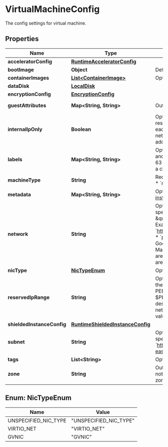 

# VirtualMachineConfig

The config settings for virtual machine.

## Properties

| Name | Type | Description | Notes |
|------------ | ------------- | ------------- | -------------|
|**acceleratorConfig** | [**RuntimeAcceleratorConfig**](RuntimeAcceleratorConfig.md) |  |  [optional] |
|**bootImage** | **Object** | Definition of the boot image used by the Runtime. Used to facilitate runtime upgradeability. |  [optional] |
|**containerImages** | [**List&lt;ContainerImage&gt;**](ContainerImage.md) | Optional. Use a list of container images to use as Kernels in the notebook instance. |  [optional] |
|**dataDisk** | [**LocalDisk**](LocalDisk.md) |  |  [optional] |
|**encryptionConfig** | [**EncryptionConfig**](EncryptionConfig.md) |  |  [optional] |
|**guestAttributes** | **Map&lt;String, String&gt;** | Output only. The Compute Engine guest attributes. (see [Project and instance guest attributes](https://cloud.google.com/compute/docs/storing-retrieving-metadata#guest_attributes)). |  [optional] [readonly] |
|**internalIpOnly** | **Boolean** | Optional. If true, runtime will only have internal IP addresses. By default, runtimes are not restricted to internal IP addresses, and will have ephemeral external IP addresses assigned to each vm. This &#x60;internal_ip_only&#x60; restriction can only be enabled for subnetwork enabled networks, and all dependencies must be configured to be accessible without external IP addresses. |  [optional] |
|**labels** | **Map&lt;String, String&gt;** | Optional. The labels to associate with this runtime. Label **keys** must contain 1 to 63 characters, and must conform to [RFC 1035](https://www.ietf.org/rfc/rfc1035.txt). Label **values** may be empty, but, if present, must contain 1 to 63 characters, and must conform to [RFC 1035](https://www.ietf.org/rfc/rfc1035.txt). No more than 32 labels can be associated with a cluster. |  [optional] |
|**machineType** | **String** | Required. The Compute Engine machine type used for runtimes. Short name is valid. Examples: * &#x60;n1-standard-2&#x60; * &#x60;e2-standard-8&#x60; |  [optional] |
|**metadata** | **Map&lt;String, String&gt;** | Optional. The Compute Engine metadata entries to add to virtual machine. (see [Project and instance metadata](https://cloud.google.com/compute/docs/storing-retrieving-metadata#project_and_instance_metadata)). |  [optional] |
|**network** | **String** | Optional. The Compute Engine network to be used for machine communications. Cannot be specified with subnetwork. If neither &#x60;network&#x60; nor &#x60;subnet&#x60; is specified, the \&quot;default\&quot; network of the project is used, if it exists. A full URL or partial URI. Examples: * &#x60;https://www.googleapis.com/compute/v1/projects/[project_id]/global/networks/default&#x60; * &#x60;projects/[project_id]/global/networks/default&#x60; Runtimes are managed resources inside Google Infrastructure. Runtimes support the following network configurations: * Google Managed Network (Network &amp; subnet are empty) * Consumer Project VPC (network &amp; subnet are required). Requires configuring Private Service Access. * Shared VPC (network &amp; subnet are required). Requires configuring Private Service Access. |  [optional] |
|**nicType** | [**NicTypeEnum**](#NicTypeEnum) | Optional. The type of vNIC to be used on this interface. This may be gVNIC or VirtioNet. |  [optional] |
|**reservedIpRange** | **String** | Optional. Reserved IP Range name is used for VPC Peering. The subnetwork allocation will use the range *name* if it&#39;s assigned. Example: managed-notebooks-range-c PEERING_RANGE_NAME_3&#x3D;managed-notebooks-range-c gcloud compute addresses create $PEERING_RANGE_NAME_3 \\ --global \\ --prefix-length&#x3D;24 \\ --description&#x3D;\&quot;Google Cloud Managed Notebooks Range 24 c\&quot; \\ --network&#x3D;$NETWORK \\ --addresses&#x3D;192.168.0.0 \\ --purpose&#x3D;VPC_PEERING Field value will be: &#x60;managed-notebooks-range-c&#x60; |  [optional] |
|**shieldedInstanceConfig** | [**RuntimeShieldedInstanceConfig**](RuntimeShieldedInstanceConfig.md) |  |  [optional] |
|**subnet** | **String** | Optional. The Compute Engine subnetwork to be used for machine communications. Cannot be specified with network. A full URL or partial URI are valid. Examples: * &#x60;https://www.googleapis.com/compute/v1/projects/[project_id]/regions/us-east1/subnetworks/sub0&#x60; * &#x60;projects/[project_id]/regions/us-east1/subnetworks/sub0&#x60; |  [optional] |
|**tags** | **List&lt;String&gt;** | Optional. The Compute Engine tags to add to runtime (see [Tagging instances](https://cloud.google.com/compute/docs/label-or-tag-resources#tags)). |  [optional] |
|**zone** | **String** | Output only. The zone where the virtual machine is located. If using regional request, the notebooks service will pick a location in the corresponding runtime region. On a get request, zone will always be present. Example: * &#x60;us-central1-b&#x60; |  [optional] [readonly] |



## Enum: NicTypeEnum

| Name | Value |
|---- | -----|
| UNSPECIFIED_NIC_TYPE | &quot;UNSPECIFIED_NIC_TYPE&quot; |
| VIRTIO_NET | &quot;VIRTIO_NET&quot; |
| GVNIC | &quot;GVNIC&quot; |



